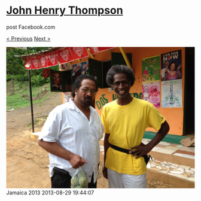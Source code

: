 # [John Henry Thompson](../README.md)
post Facebook.com

[< Previous](2013-08-29-49.md) [Next >](2013-08-29-51.md)

[![](../media/2013-08-29/Jamaica-2061.jpg)](../README.md)
Jamaica 2013
2013-08-29 19:44:07